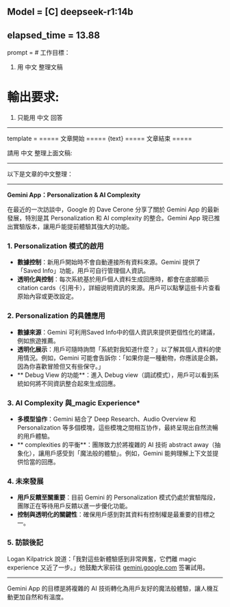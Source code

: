 Model = [C] deepseek-r1:14b
---

elapsed_time = 13.88
---

prompt = # 工作目標：
1. 用 中文 整理文稿
# 輸出要求:
1. 只能用 中文 回答

---

template = 
===== 文章開始 =====
{text}
===== 文章結束 =====

請用 中文 整理上面文稿:

---

以下是文章的中文整理：

---

**Gemini App：Personalization & AI Complexity**

在最近的一次訪談中，Google 的 Dave Cerone 分享了關於 Gemini App 的最新發展，特別是其 Personalization 和 AI complexity 的整合。Gemini App 現已推出實驗版本，讓用戶能提前體驗其強大的功能。

### 1. **Personalization 模式的啟用**
   - **數據控制**：新用戶開始時不會自動連接所有資料來源。Gemini 提供了「Saved Info」功能，用戶可自行管理個人資訊。
   - **透明化與控制**：每次系統基於用戶個人資料生成回應時，都會在底部顯示citation cards（引用卡），詳細说明資訊的來源。用戶可以點擊這些卡片查看原始內容或更改設定。

### 2. **Personalization 的具體應用**
   - **數據來源**：Gemini 可利用Saved Info中的個人資訊來提供更個性化的建議，例如旅遊推薦。
   - **透明化展示**：用戶可隨時詢問「系統對我知道什麼？」以了解其個人資料的使用情況。例如，Gemini 可能會告訴你：「如果你是一種動物，你應該是企鵝，因為你喜歡冒險但又有些保守。」
   - **	Debug View 的功能**：進入 Debug view（調試模式），用戶可以看到系統如何將不同資訊整合起來生成回應。

### 3. **AI Complexity 與_magic Experience***
   - **多模型協作**：Gemini 結合了 Deep Research、Audio Overview 和 Personalization 等多個模塊，這些模塊之間相互协作，最終呈現出自然流暢的用戶體驗。
   - ** complexities 的平衡**：團隊致力於將複雜的 AI 技術 abstract away（抽象化），讓用戶感受到「魔法般的體驗」。例如，Gemini 能夠理解上下文並提供恰當的回應。

### 4. **未來發展**
   - **用戶反饋至關重要**：目前 Gemini 的 Personalization 模式仍處於實驗階段，團隊正在等待用戶反饋以進一步優化功能。
   - **控制與透明化的關鍵性**：確保用戶感到對其資料有控制權是最重要的目標之一。

### 5. **訪談後記**
Logan Kilpatrick 說道：「我對這些新體驗感到非常興奮，它們離 magic experience 又近了一步。」他鼓勵大家前往 [gemini.google.com](https://gemini.google.com) 签署試用。

---

Gemini App 的目標是將複雜的 AI 技術轉化為用戶友好的魔法般體驗，讓人機互動更加自然和有溫度。